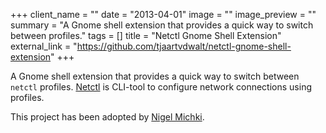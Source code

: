 +++
client_name = ""
date = "2013-04-01"
image = ""
image_preview = ""
summary = "A Gnome shell extension that provides a quick way to switch between profiles."
tags = []
title = "Netctl Gnome Shell Extension"
external_link = "https://github.com/tjaartvdwalt/netctl-gnome-shell-extension"
+++

A Gnome shell extension that provides a quick way to switch between `netctl` profiles. [Netctl](https://wiki.archlinux.org/index.php/netctl) is CLI-tool to configure network connections using profiles.

This project has been adopted by [Nigel Michki](https://github.com/nigeil).

